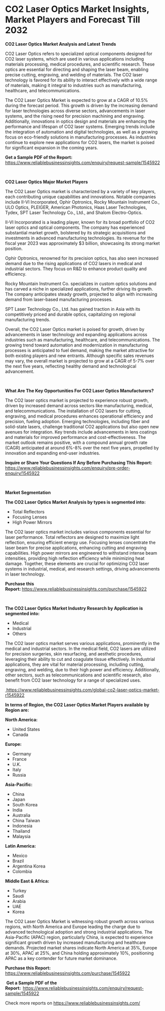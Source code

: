 <p><h1>CO2 Laser Optics Market Insights, Market Players and Forecast Till 2032</h1></p><p><strong>CO2 Laser Optics Market Analysis and Latest Trends</strong></p>
<p><p>CO2 Laser Optics refers to specialized optical components designed for CO2 laser systems, which are used in various applications including materials processing, medical procedures, and scientific research. These optics are essential for directing and shaping the laser beam, enabling precise cutting, engraving, and welding of materials. The CO2 laser technology is favored for its ability to interact effectively with a wide range of materials, making it integral to industries such as manufacturing, healthcare, and telecommunications.</p><p>The CO2 Laser Optics Market is expected to grow at a CAGR of 10.5% during the forecast period. This growth is driven by the increasing demand for laser technologies across diverse sectors, advancements in laser systems, and the rising need for precision machining and engraving. Additionally, innovations in optics design and materials are enhancing the performance and lifespan of CO2 laser systems. Emerging trends include the integration of automation and digital technologies, as well as a growing focus on eco-friendly solutions in manufacturing processes. As industries continue to explore new applications for CO2 lasers, the market is poised for significant expansion in the coming years.</p></p>
<p><strong>Get a Sample PDF of the Report:&nbsp;</strong> <a href="https://www.reliablebusinessinsights.com/enquiry/request-sample/1545922?utm_campaign=2445&utm_medium=2&utm_source=Github&utm_content=ia&utm_term=17022025&utm_id=co2-laser-optics">https://www.reliablebusinessinsights.com/enquiry/request-sample/1545922</a></p>
<p>&nbsp;</p>
<p><strong>CO2 Laser Optics Major Market Players</strong></p>
<p><p>The CO2 Laser Optics market is characterized by a variety of key players, each contributing unique capabilities and innovations. Notable companies include II-VI Incorporated, Ophir Optronics, Rocky Mountain Instrument Co., ULO Optics, PLEIGER, American Photonics, Haas Laser Technologies, Tydex, SPT Laser Technology Co., Ltd., and Shalom Electro-Optics. </p><p>II-VI Incorporated is a leading player, known for its broad portfolio of CO2 laser optics and optical components. The company has experienced substantial market growth, bolstered by its strategic acquisitions and investments in advanced manufacturing technologies. Its revenue for the fiscal year 2023 was approximately $3 billion, showcasing its strong market position.</p><p>Ophir Optronics, renowned for its precision optics, has also seen increased demand due to the rising applications of CO2 lasers in medical and industrial sectors. They focus on R&D to enhance product quality and efficiency. </p><p>Rocky Mountain Instrument Co. specializes in custom optics solutions and has carved a niche in specialized applications, further driving its growth. The company anticipates steady growth, projected to align with increasing demand from laser-based manufacturing processes. </p><p>SPT Laser Technology Co., Ltd. has gained traction in Asia with its competitively priced and durable optics, capitalizing on regional manufacturing trends. </p><p>Overall, the CO2 Laser Optics market is poised for growth, driven by advancements in laser technology and expanding applications across industries such as manufacturing, healthcare, and telecommunications. The growing trend toward automation and modernization in manufacturing processes is anticipated to fuel demand, making the market attractive for both existing players and new entrants. Although specific sales revenues may vary, the overall market is projected to grow at a CAGR of 5-7% over the next five years, reflecting healthy demand and technological advancement.</p></p>
<p>&nbsp;</p>
<p><strong>What Are The Key Opportunities For CO2 Laser Optics Manufacturers?</strong></p>
<p><p>The CO2 laser optics market is projected to experience robust growth, driven by increased demand across sectors like manufacturing, medical, and telecommunications. The installation of CO2 lasers for cutting, engraving, and medical procedures enhances operational efficiency and precision, fueling adoption. Emerging technologies, including fiber and solid-state lasers, challenge traditional CO2 applications but also open new avenues for integration. Key trends include advancements in lens coatings and materials for improved performance and cost-effectiveness. The market outlook remains positive, with a compound annual growth rate (CAGR) anticipated at around 6%-8% over the next five years, propelled by innovation and expanding end-user industries.</p></p>
<p><strong>Inquire or Share Your Questions If Any Before Purchasing This Report:</strong> <a href="https://www.reliablebusinessinsights.com/enquiry/pre-order-enquiry/1545922?utm_campaign=2445&utm_medium=2&utm_source=Github&utm_content=ia&utm_term=17022025&utm_id=co2-laser-optics">https://www.reliablebusinessinsights.com/enquiry/pre-order-enquiry/1545922</a></p>
<p>&nbsp;</p>
<p><strong>Market Segmentation</strong></p>
<p><strong>The CO2 Laser Optics Market Analysis by types is segmented into:</strong></p>
<p><ul><li>Total Reflectors</li><li>Focusing Lenses</li><li>High Power Mirrors</li></ul></p>
<p><p>The CO2 laser optics market includes various components essential for laser performance. Total reflectors are designed to maximize light reflection, ensuring efficient energy use. Focusing lenses concentrate the laser beam for precise applications, enhancing cutting and engraving capabilities. High power mirrors are engineered to withstand intense beam intensities, providing high reflection efficiency while minimizing heat damage. Together, these elements are crucial for optimizing CO2 laser systems in industrial, medical, and research settings, driving advancements in laser technology.</p></p>
<p><strong>Purchase this Report:&nbsp;</strong><a href="https://www.reliablebusinessinsights.com/purchase/1545922?utm_campaign=2445&utm_medium=2&utm_source=Github&utm_content=ia&utm_term=17022025&utm_id=co2-laser-optics">https://www.reliablebusinessinsights.com/purchase/1545922</a></p>
<p>&nbsp;</p>
<p><strong>The CO2 Laser Optics Market Industry Research by Application is segmented into:</strong></p>
<p><ul><li>Medical</li><li>Industrial</li><li>Others</li></ul></p>
<p><p>The CO2 laser optics market serves various applications, prominently in the medical and industrial sectors. In the medical field, CO2 lasers are utilized for precision surgeries, skin resurfacing, and aesthetic procedures, leveraging their ability to cut and coagulate tissue effectively. In industrial applications, they are vital for material processing, including cutting, engraving, and welding, due to their high power and efficiency. Additionally, other sectors, such as telecommunications and scientific research, also benefit from CO2 laser technology for a range of specialized uses.</p></p>
<p><a href="https://www.reliablebusinessinsights.com/global-co2-laser-optics-market-r1545922?utm_campaign=2445&utm_medium=2&utm_source=Github&utm_content=ia&utm_term=17022025&utm_id=co2-laser-optics">&nbsp;https://www.reliablebusinessinsights.com/global-co2-laser-optics-market-r1545922</a></p>
<p><strong>In terms of Region, the CO2 Laser Optics Market Players available by Region are:</strong></p>
<p>
    <p> <strong> North America: </strong>
        <ul>
            <li>United States</li>
            <li>Canada</li>
        </ul>
        </p> 
    <p> <strong> Europe: </strong>
        <ul>
            <li>Germany</li>
            <li>France</li>
            <li>U.K.</li>
            <li>Italy</li>
            <li>Russia</li>
        </ul>
        </p> 
    <p> <strong> Asia-Pacific: </strong>
        <ul>
            <li>China</li>
            <li>Japan</li>
            <li>South Korea</li>
            <li>India</li>
            <li>Australia</li>
            <li>China Taiwan</li>
            <li>Indonesia</li>
            <li>Thailand</li>
            <li>Malaysia</li>
        </ul>
        </p> 
    <p> <strong> Latin America: </strong>
        <ul>
            <li>Mexico</li>
            <li>Brazil</li>
            <li>Argentina Korea</li>
            <li>Colombia</li>
        </ul>
        </p> 
    <p> <strong> Middle East & Africa: </strong>
        <ul>
            <li>Turkey</li>
            <li>Saudi</li>
            <li>Arabia</li>
            <li>UAE</li>
            <li>Korea</li>
        </ul>
    </p>
    </p>
<p><p>The CO2 Laser Optics Market is witnessing robust growth across various regions, with North America and Europe leading the charge due to advanced technological adoption and strong industrial applications. The Asia-Pacific (APAC) region, particularly China, is expected to experience significant growth driven by increased manufacturing and healthcare demands. Projected market shares indicate North America at 35%, Europe at 30%, APAC at 25%, and China holding approximately 10%, positioning APAC as a key contender for future market dominance.</p></p>
<p><strong>Purchase this Report: </strong><a href="https://www.reliablebusinessinsights.com/purchase/1545922?utm_campaign=2445&utm_medium=2&utm_source=Github&utm_content=ia&utm_term=17022025&utm_id=co2-laser-optics">https://www.reliablebusinessinsights.com/purchase/1545922</a></p>
<p>&nbsp;<strong>Get a Sample PDF of the Report:&nbsp;&nbsp;</strong><a href="https://www.reliablebusinessinsights.com/enquiry/request-sample/1545922?utm_campaign=2445&utm_medium=2&utm_source=Github&utm_content=ia&utm_term=17022025&utm_id=co2-laser-optics">https://www.reliablebusinessinsights.com/enquiry/request-sample/1545922</a></p>
<p><strong></strong></p>
<p>Check more reports on <a href="https://www.reliablebusinessinsights.com/?utm_campaign=2445&utm_medium=2&utm_source=Github&utm_content=ia&utm_term=17022025&utm_id=co2-laser-optics">https://www.reliablebusinessinsights.com/</a></p>